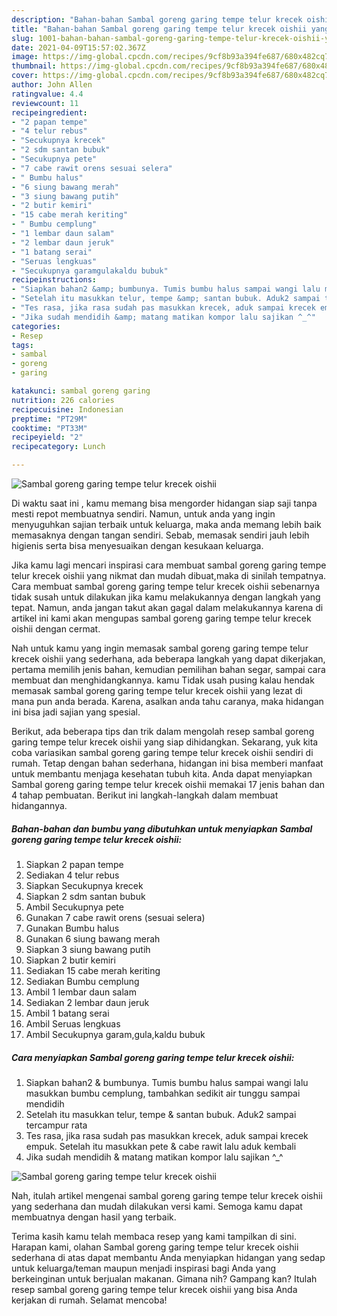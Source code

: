 ```yaml
---
description: "Bahan-bahan Sambal goreng garing tempe telur krecek oishii yang nikmat dan Mudah Dibuat"
title: "Bahan-bahan Sambal goreng garing tempe telur krecek oishii yang nikmat dan Mudah Dibuat"
slug: 1001-bahan-bahan-sambal-goreng-garing-tempe-telur-krecek-oishii-yang-nikmat-dan-mudah-dibuat
date: 2021-04-09T15:57:02.367Z
image: https://img-global.cpcdn.com/recipes/9cf8b93a394fe687/680x482cq70/sambal-goreng-garing-tempe-telur-krecek-oishii-foto-resep-utama.jpg
thumbnail: https://img-global.cpcdn.com/recipes/9cf8b93a394fe687/680x482cq70/sambal-goreng-garing-tempe-telur-krecek-oishii-foto-resep-utama.jpg
cover: https://img-global.cpcdn.com/recipes/9cf8b93a394fe687/680x482cq70/sambal-goreng-garing-tempe-telur-krecek-oishii-foto-resep-utama.jpg
author: John Allen
ratingvalue: 4.4
reviewcount: 11
recipeingredient:
- "2 papan tempe"
- "4 telur rebus"
- "Secukupnya krecek"
- "2 sdm santan bubuk"
- "Secukupnya pete"
- "7 cabe rawit orens sesuai selera"
- " Bumbu halus"
- "6 siung bawang merah"
- "3 siung bawang putih"
- "2 butir kemiri"
- "15 cabe merah keriting"
- " Bumbu cemplung"
- "1 lembar daun salam"
- "2 lembar daun jeruk"
- "1 batang serai"
- "Seruas lengkuas"
- "Secukupnya garamgulakaldu bubuk"
recipeinstructions:
- "Siapkan bahan2 &amp; bumbunya. Tumis bumbu halus sampai wangi lalu masukkan bumbu cemplung, tambahkan sedikit air tunggu sampai mendidih"
- "Setelah itu masukkan telur, tempe &amp; santan bubuk. Aduk2 sampai tercampur rata"
- "Tes rasa, jika rasa sudah pas masukkan krecek, aduk sampai krecek empuk. Setelah itu masukkan pete &amp; cabe rawit lalu aduk kembali"
- "Jika sudah mendidih &amp; matang matikan kompor lalu sajikan ^_^"
categories:
- Resep
tags:
- sambal
- goreng
- garing

katakunci: sambal goreng garing 
nutrition: 226 calories
recipecuisine: Indonesian
preptime: "PT29M"
cooktime: "PT33M"
recipeyield: "2"
recipecategory: Lunch

---
```



![Sambal goreng garing tempe telur krecek oishii](https://img-global.cpcdn.com/recipes/9cf8b93a394fe687/680x482cq70/sambal-goreng-garing-tempe-telur-krecek-oishii-foto-resep-utama.jpg)

Di waktu  saat ini , kamu memang bisa mengorder hidangan siap saji tanpa mesti repot membuatnya sendiri. Namun, untuk anda yang ingin menyuguhkan sajian terbaik untuk keluarga, maka anda memang lebih baik memasaknya dengan tangan sendiri. Sebab, memasak sendiri jauh lebih higienis serta bisa menyesuaikan dengan kesukaan keluarga.

Jika kamu lagi mencari inspirasi cara membuat sambal goreng garing tempe telur krecek oishii yang nikmat dan mudah dibuat,maka di sinilah tempatnya. Cara membuat sambal goreng garing tempe telur krecek oishii  sebenarnya tidak susah untuk dilakukan jika kamu melakukannya dengan langkah yang tepat. Namun, anda jangan takut akan gagal dalam melakukannya 
karena di artikel ini kami akan mengupas sambal goreng garing tempe telur krecek oishii dengan cermat.  



Nah untuk kamu yang ingin memasak sambal goreng garing tempe telur krecek oishii yang sederhana, ada beberapa langkah yang dapat dikerjakan, pertama memilih jenis bahan, kemudian pemilihan bahan segar, sampai cara membuat dan menghidangkannya. kamu Tidak usah pusing kalau hendak memasak sambal goreng garing tempe telur krecek oishii yang lezat di mana pun anda berada. Karena, asalkan anda  tahu caranya, maka hidangan ini bisa jadi sajian yang spesial.

Berikut, ada beberapa tips dan trik dalam mengolah resep sambal goreng garing tempe telur krecek oishii yang siap dihidangkan. Sekarang, yuk kita coba variasikan sambal goreng garing tempe telur krecek oishii sendiri di rumah. Tetap dengan bahan sederhana, hidangan ini bisa memberi manfaat untuk membantu menjaga kesehatan tubuh kita. Anda dapat menyiapkan Sambal goreng garing tempe telur krecek oishii memakai 17 jenis bahan dan 4 tahap pembuatan. Berikut ini langkah-langkah dalam membuat hidangannya.

<!--inarticleads1-->

##### Bahan-bahan dan bumbu yang dibutuhkan untuk menyiapkan Sambal goreng garing tempe telur krecek oishii:

1. Siapkan 2 papan tempe
1. Sediakan 4 telur rebus
1. Siapkan Secukupnya krecek
1. Siapkan 2 sdm santan bubuk
1. Ambil Secukupnya pete
1. Gunakan 7 cabe rawit orens (sesuai selera)
1. Gunakan  Bumbu halus
1. Gunakan 6 siung bawang merah
1. Siapkan 3 siung bawang putih
1. Siapkan 2 butir kemiri
1. Sediakan 15 cabe merah keriting
1. Sediakan  Bumbu cemplung
1. Ambil 1 lembar daun salam
1. Sediakan 2 lembar daun jeruk
1. Ambil 1 batang serai
1. Ambil Seruas lengkuas
1. Ambil Secukupnya garam,gula,kaldu bubuk




<!--inarticleads2-->

##### Cara menyiapkan Sambal goreng garing tempe telur krecek oishii:

1. Siapkan bahan2 &amp; bumbunya. Tumis bumbu halus sampai wangi lalu masukkan bumbu cemplung, tambahkan sedikit air tunggu sampai mendidih
1. Setelah itu masukkan telur, tempe &amp; santan bubuk. Aduk2 sampai tercampur rata
1. Tes rasa, jika rasa sudah pas masukkan krecek, aduk sampai krecek empuk. Setelah itu masukkan pete &amp; cabe rawit lalu aduk kembali
1. Jika sudah mendidih &amp; matang matikan kompor lalu sajikan ^_^
<img src="//assets-global.cpcdn.com/assets/icons/button_play-2c75c40dde080a61004c1f40b05d8f140eaff45d7e9e6481dc71c63d2e7c4909.png" alt="Sambal goreng garing tempe telur krecek oishii">



Nah, itulah artikel mengenai  sambal goreng garing tempe telur krecek oishii  yang sederhana dan mudah dilakukan versi kami. Semoga kamu dapat membuatnya dengan hasil yang terbaik. 

Terima kasih kamu telah membaca resep yang kami tampilkan di sini. Harapan kami, olahan  Sambal goreng garing tempe telur krecek oishii sederhana di atas dapat membantu Anda menyiapkan hidangan yang sedap untuk keluarga/teman maupun menjadi inspirasi bagi Anda yang berkeinginan untuk berjualan makanan. Gimana nih? Gampang kan? Itulah resep sambal goreng garing tempe telur krecek oishii yang bisa Anda kerjakan di rumah. Selamat mencoba!

